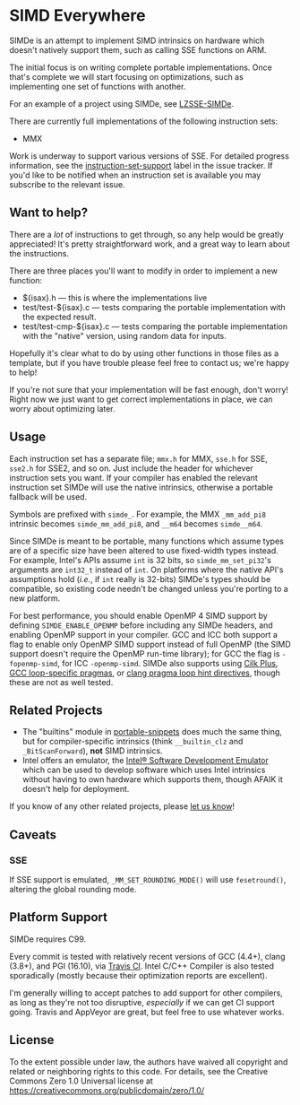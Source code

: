 # SIMD Everywhere

SIMDe is an attempt to implement SIMD intrinsics on hardware which
doesn't natively support them, such as calling SSE functions on ARM.

The initial focus is on writing complete portable implementations.
Once that's complete we will start focusing on optimizations, such as
implementing one set of functions with another.

For an example of a project using SIMDe, see
[LZSSE-SIMDe](https://github.com/nemequ/LZSSE-SIMDe).

There are currently full implementations of the following instruction
sets:

 * MMX

Work is underway to support various versions of SSE.  For detailed
progress information, see the
[instruction-set-support](https://github.com/nemequ/simde/issues?q=is%3Aissue+is%3Aopen+label%3Ainstruction-set-support+sort%3Aupdated-desc)
label in the issue tracker.  If you'd like to be notified when an
instruction set is available you may subscribe to the relevant issue.

## Want to help?

There are a *lot* of instructions to get through, so any help would be
greatly appreciated!  It's pretty straightforward work, and a great
way to learn about the instructions.

There are three places you'll want to modify in order to implement a
new function:

 * ${isax}.h — this is where the implementations live
 * test/test-${isax}.c — tests comparing the portable implementation
   with the expected result.
 * test/test-cmp-${isax}.c — tests comparing the portable
   implementation with the "native" version, using random data for
   inputs.

Hopefully it's clear what to do by using other functions in those
files as a template, but if you have trouble please feel free to
contact us; we're happy to help!

If you're not sure that your implementation will be fast enough, don't
worry!  Right now we just want to get correct implementations in
place, we can worry about optimizing later.

## Usage

Each instruction set has a separate file; `mmx.h` for MMX, `sse.h` for
SSE, `sse2.h` for SSE2, and so on.  Just include the header for
whichever instruction sets you want.  If your compiler has enabled the
relevant instruction set SIMDe will use the native intrinsics,
otherwise a portable fallback will be used.

Symbols are prefixed with `simde_`.  For example, the MMX
`_mm_add_pi8` intrinsic becomes `simde_mm_add_pi8`, and `__m64`
becomes `simde__m64`.

Since SIMDe is meant to be portable, many functions which assume types
are of a specific size have been altered to use fixed-width types
instead.  For example, Intel's APIs assume `int` is 32 bits, so
`simde_mm_set_pi32`'s arguments are `int32_t` instead of `int`.  On
platforms where the native API's assumptions hold (*i.e.*, if `int`
really is 32-bits) SIMDe's types should be compatible, so existing
code needn't be changed unless you're porting to a new platform.

For best performance, you should enable OpenMP 4 SIMD support by
defining `SIMDE_ENABLE_OPENMP` before including any SIMDe headers, and
enabling OpenMP support in your compiler.  GCC and ICC both support a
flag to enable only OpenMP SIMD support instead of full OpenMP (the
SIMD support doesn't require the OpenMP run-time library); for GCC the
flag is `-fopenmp-simd`, for ICC `-openmp-simd`.  SIMDe also supports
using [Cilk Plus](https://www.cilkplus.org/), [GCC loop-specific
pragmas](https://gcc.gnu.org/onlinedocs/gcc/Loop-Specific-Pragmas.html),
or [clang pragma loop hint
directives](http://llvm.org/docs/Vectorizers.html#pragma-loop-hint-directives),
though these are not as well tested.

## Related Projects

 * The "builtins" module in
   [portable-snippets](https://github.com/nemequ/portable-snippets)
   does much the same thing, but for compiler-specific intrinsics
   (think `__builtin_clz` and `_BitScanForward`), **not** SIMD
   intrinsics.
 * Intel offers an emulator, the [Intel® Software Development
   Emulator](https://software.intel.com/en-us/articles/intel-software-development-emulator/)
   which can be used to develop software which uses Intel intrinsics
   without having to own hardware which supports them, though AFAIK it
   doesn't help for deployment.

If you know of any other related projects, please [let us
know](https://github.com/nemequ/simde/issues/new)!

## Caveats

### SSE

If SSE support is emulated, `_MM_SET_ROUNDING_MODE()` will use
`fesetround()`, altering the global rounding mode.

## Platform Support

SIMDe requires C99.

Every commit is tested with relatively recent versions of GCC (4.4+),
clang (3.8+), and PGI (16.10), via [Travis
CI](https://travis-ci.org/nemequ/simde).  Intel C/C++ Compiler is also
tested sporadically (mostly because their optimization reports are
excellent).

I'm generally willing to accept patches to add support for other
compilers, as long as they're not too disruptive, *especially* if we
can get CI support going.  Travis and AppVeyor are great, but feel
free to use whatever works.

## License

To the extent possible under law, the authors have waived all
copyright and related or neighboring rights to this code.  For
details, see the Creative Commons Zero 1.0 Universal license at
https://creativecommons.org/publicdomain/zero/1.0/

